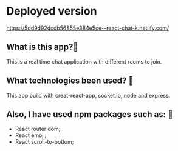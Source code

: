 # Deployed version
https://5dd9d92dcdb56855e384e5ce--react-chat-k.netlify.com/
## What is this app?:speech_balloon:
This is a real time chat application with different rooms to join.
## What technologies been used? :floppy_disk:
This app build with creat-react-app, socket.io, node and express.
## Also, I have used npm packages such as: :checkered_flag:
- React router dom;
- React emoji;
- React scroll-to-bottom;
